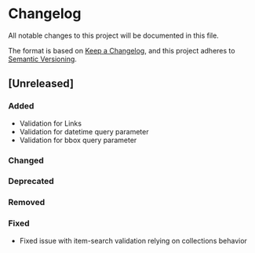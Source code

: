 # Changelog

All notable changes to this project will be documented in this file.

The format is based on [Keep a Changelog](https://keepachangelog.com/en/1.0.0/),
and this project adheres to [Semantic Versioning](https://semver.org/spec/v2.0.0.html).

## [Unreleased]

### Added

- Validation for Links
- Validation for datetime query parameter
- Validation for bbox query parameter

### Changed

### Deprecated

### Removed

### Fixed

- Fixed issue with item-search validation relying on collections behavior
